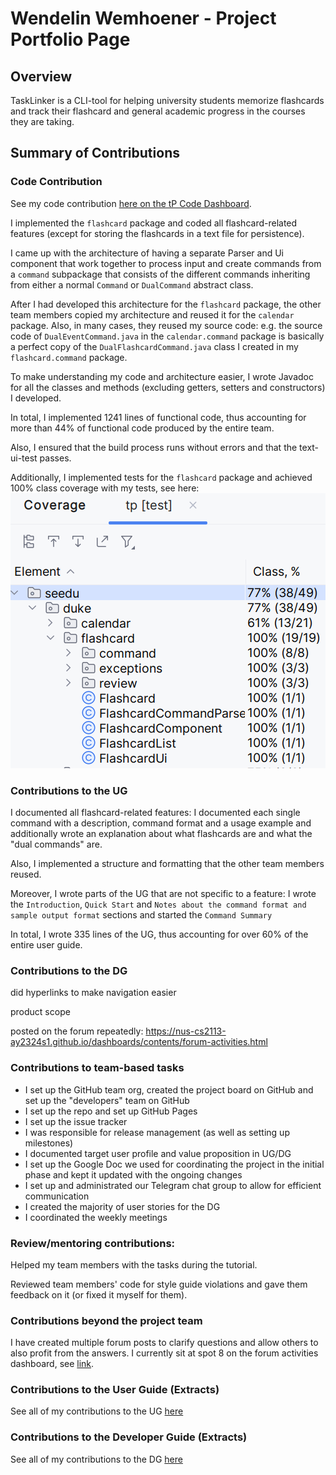 # Wendelin Wemhoener - Project Portfolio Page

## Overview

TaskLinker is a CLI-tool for helping university students memorize flashcards
and track their flashcard and general academic progress in the courses they are
taking.

## Summary of Contributions

### Code Contribution

See my code contribution [here on the tP Code Dashboard](https://nus-cs2113-ay2324s1.github.io/tp-dashboard/?search=wendelinwemhoener&breakdown=true).

I implemented the `flashcard` package and coded all flashcard-related 
features (except for storing the flashcards in a text file for persistence).

I came up with the architecture of having a separate Parser and Ui component 
that work together to process input and create commands from a `command` 
subpackage that consists of the different commands inheriting from either a 
normal `Command` or `DualCommand` abstract class.

After I had developed this architecture for the `flashcard` package, the 
other team members copied my architecture and reused it for the `calendar` 
package. Also, in many cases, they reused my source code: e.g. the source code
of `DualEventCommand.java` in the `calendar.command` package is basically a 
perfect copy of the `DualFlashcardCommand.java` class I created in my 
`flashcard.command` package.

To make understanding my code and architecture easier, I wrote Javadoc for all 
the classes and methods (excluding getters, setters and constructors) I 
developed.

In total, I implemented 1241 lines of functional code, thus accounting for more 
than 44% of functional code produced by the entire team.

Also, I ensured that the build process runs without errors and that the 
text-ui-test passes.

Additionally, I implemented tests for the `flashcard` package and achieved 
100% class coverage with my tests, see here:
![img.png](img.png)

### Contributions to the UG

I documented all flashcard-related features: I documented each single 
command with a description, command format and a usage example and 
additionally wrote an explanation about what flashcards are and what the 
"dual commands" are. 

Also, I implemented a structure and formatting that the other team members 
reused.

Moreover, I wrote parts of the UG that are not specific to a feature: I 
wrote the `Introduction`, `Quick Start` and `Notes about the command format and 
sample output format` sections and started the `Command Summary` 

In total, I wrote 335 lines of the UG, thus accounting for over 60% of the 
entire user guide.

### Contributions to the DG

did hyperlinks to make navigation easier

product scope



posted on the forum repeatedly: https://nus-cs2113-ay2324s1.github.io/dashboards/contents/forum-activities.html

### Contributions to team-based tasks

- I set up the GitHub team org, created the project board on GitHub and set 
  up the "developers" team on GitHub
- I set up the repo and set up GitHub Pages
- I set up the issue tracker 
- I was responsible for release management (as well as setting up milestones)
- I documented target user profile and value proposition in UG/DG
- I set up the Google Doc we used for coordinating the project in the 
  initial phase and kept it updated with the ongoing changes
- I set up and administrated our Telegram chat group to allow for 
  efficient communication
- I created the majority of user stories for the DG
- I coordinated the weekly meetings

### Review/mentoring contributions: 

Helped my team members with the tasks during the tutorial.

Reviewed team members' code for style guide violations and gave them 
feedback on it (or fixed it myself for them).

### Contributions beyond the project team

I have created multiple forum posts to clarify questions and allow others to 
also profit from the answers. I currently sit at spot 8 on the forum 
activities dashboard, see [link](https://nus-cs2113-ay2324s1.github.io/dashboards/contents/forum-activities.html).

### Contributions to the User Guide (Extracts)

See all of my contributions to the UG [here](wendelinwemhoener-ug.md)

### Contributions to the Developer Guide (Extracts)

See all of my contributions to the DG [here](wendelinwemhoener-dg.md)